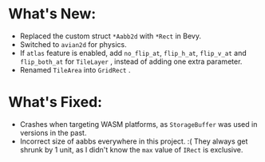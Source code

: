 # What's New:

- Replaced the custom struct `*Aabb2d` with `*Rect` in Bevy.
- Switched to `avian2d` for physics.
- If `atlas` feature is enabled, add `no_flip_at`, `flip_h_at`, `flip_v_at` and `flip_both_at` for `TileLayer` , instead of adding one extra parameter.
- Renamed `TileArea` into `GridRect` .

# What's Fixed:

- Crashes when targeting WASM platforms, as `StorageBuffer` was used in versions in the past.
- Incorrect size of aabbs everywhere in this project. :( They always get shrunk by 1 unit, as I didn't know the `max` value of `IRect` is exclusive.
